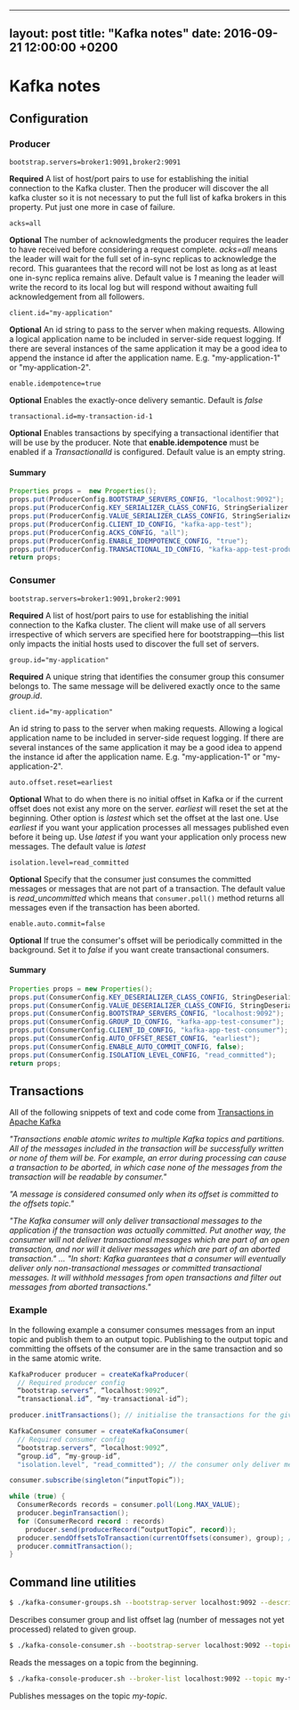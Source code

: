 
---
layout: post
title:  "Kafka notes"
date:   2016-09-21 12:00:00 +0200
---

# Kafka notes

## Configuration

### Producer

```
bootstrap.servers=broker1:9091,broker2:9091
```

**Required** A list of host/port pairs to use for establishing the initial connection to the Kafka cluster. Then the producer will discover the all kafka cluster so it is not necessary to put the full list of kafka brokers in this property. Put just one more in case of failure.

```
acks=all
```

**Optional** The number of acknowledgments the producer requires the leader to have received before considering a request complete. *acks=all* means the leader will wait for the full set of in-sync replicas to acknowledge the record. This guarantees that the record will not be lost as long as at least one in-sync replica remains alive. Default value is *1* meaning the leader will write the record to its local log but will respond without awaiting full acknowledgement from all followers.

```
client.id="my-application"
```

**Optional** An id string to pass to the server when making requests. Allowing a logical application name to be included in server-side request logging. If there are several instances of the same application it may be a good idea to append the instance id after the application name. E.g. "my-application-1" or "my-application-2".

```
enable.idempotence=true
```

**Optional** Enables the exactly-once delivery semantic. Default is *false*

```
transactional.id=my-transaction-id-1
```

**Optional** Enables transactions by specifying a transactional identifier that will be use by the producer. Note that **enable.idempotence** must be enabled if a *TransactionalId* is configured. Default value is an empty string.

#### Summary

```java
Properties props =  new Properties();
props.put(ProducerConfig.BOOTSTRAP_SERVERS_CONFIG, "localhost:9092");
props.put(ProducerConfig.KEY_SERIALIZER_CLASS_CONFIG, StringSerializer.class);
props.put(ProducerConfig.VALUE_SERIALIZER_CLASS_CONFIG, StringSerializer.class);
props.put(ProducerConfig.CLIENT_ID_CONFIG, "kafka-app-test");
props.put(ProducerConfig.ACKS_CONFIG, "all");
props.put(ProducerConfig.ENABLE_IDEMPOTENCE_CONFIG, "true");
props.put(ProducerConfig.TRANSACTIONAL_ID_CONFIG, "kafka-app-test-producer-1");
return props;
```

### Consumer

```
bootstrap.servers=broker1:9091,broker2:9091
```

**Required** A list of host/port pairs to use for establishing the initial connection to the Kafka cluster. The client will make use of all servers irrespective of which servers are specified here for bootstrapping—this list only impacts the initial hosts used to discover the full set of servers.


```
group.id="my-application"
```

**Required** A unique string that identifies the consumer group this consumer belongs to. The same message will be delivered exactly once to the same *group.id*. 

```
client.id="my-application"
```

An id string to pass to the server when making requests. Allowing a logical application name to be included in server-side request logging. If there are several instances of the same application it may be a good idea to append the instance id after the application name. E.g. "my-application-1" or "my-application-2".

```
auto.offset.reset=earliest
```

**Optional** What to do when there is no initial offset in Kafka or if the current offset does not exist any more on the server. *earliest* will reset the set at the beginning. Other option is *lastest* which set the offset at the last one. Use *earliest* if you want your application processes all messages published even before it being up. Use *latest* if you want your application only process new messages. The default value is *latest*

```
isolation.level=read_committed
```

**Optional** Specify that the consumer just consumes the committed messages or messages that are not part of a transaction. The default value is *read_uncommitted* which means that `consumer.poll()` method returns all messages even if the transaction has been aborted.

```
enable.auto.commit=false
```
**Optional** If true the consumer's offset will be periodically committed in the background. Set it to *false* if you want create transactional consumers.

#### Summary

```java
Properties props = new Properties();
props.put(ConsumerConfig.KEY_DESERIALIZER_CLASS_CONFIG, StringDeserializer.class);
props.put(ConsumerConfig.VALUE_DESERIALIZER_CLASS_CONFIG, StringDeserializer.class);
props.put(ConsumerConfig.BOOTSTRAP_SERVERS_CONFIG, "localhost:9092");
props.put(ConsumerConfig.GROUP_ID_CONFIG, "kafka-app-test-consumer");
props.put(ConsumerConfig.CLIENT_ID_CONFIG, "kafka-app-test-consumer");
props.put(ConsumerConfig.AUTO_OFFSET_RESET_CONFIG, "earliest");
props.put(ConsumerConfig.ENABLE_AUTO_COMMIT_CONFIG, false);
props.put(ConsumerConfig.ISOLATION_LEVEL_CONFIG, "read_committed");
return props;
```

## Transactions

All of the following snippets of text and code come from [Transactions in Apache Kafka](https://www.confluent.io/blog/transactions-apache-kafka/)

*"Transactions enable atomic writes to multiple Kafka topics and partitions. All of the messages included in the transaction will be successfully written or none of them will be. For example, an error during processing can cause a transaction to be aborted, in which case none of the messages from the transaction will be readable by consumer."*

*"A message is considered consumed only when its offset is committed to the offsets topic."*

*"The Kafka consumer will only deliver transactional messages to the application if the transaction was actually committed. Put another way, the consumer will not deliver transactional messages which are part of an open transaction, and nor will it deliver messages which are part of an aborted transaction." … "In short: Kafka guarantees that a consumer will eventually deliver only non-transactional messages or committed transactional messages. It will withhold messages from open transactions and filter out messages from aborted transactions."*

### Example

In the following example a consumer consumes messages from an input topic and publish them to an output topic. Publishing to the output topic and committing the offsets of the consumer are in the same transaction and so in the same atomic write.

```java
KafkaProducer producer = createKafkaProducer(
  // Required producer config
  “bootstrap.servers”, “localhost:9092”,
  “transactional.id”, “my-transactional-id”);

producer.initTransactions(); // initialise the transactions for the given producer. Should only be executed once per producer.

KafkaConsumer consumer = createKafkaConsumer(
  // Required consumer config
  “bootstrap.servers”, “localhost:9092”,
  “group.id”, “my-group-id”,
  "isolation.level", "read_committed"); // the consumer only deliver messages of committed transactions or non transactional messages

consumer.subscribe(singleton(“inputTopic”));

while (true) {
  ConsumerRecords records = consumer.poll(Long.MAX_VALUE);
  producer.beginTransaction();
  for (ConsumerRecord record : records)
    producer.send(producerRecord(“outputTopic”, record));
  producer.sendOffsetsToTransaction(currentOffsets(consumer), group); // publish the offsets of the consumer
  producer.commitTransaction();
}
```

## Command line utilities

```bash
$ ./kafka-consumer-groups.sh --bootstrap-server localhost:9092 --describe --group kafkaspring-consumer
```

Describes consumer group and list offset lag (number of messages not yet processed) related to given group.

```bash
$ ./kafka-console-consumer.sh --bootstrap-server localhost:9092 --topic my-topic --from-beginning
```

Reads the messages on a topic from the beginning.

```bash
$ ./kafka-console-producer.sh --broker-list localhost:9092 --topic my-topic
```

Publishes messages on the topic *my-topic*.
